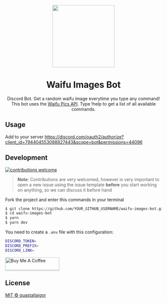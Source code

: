 <div align="center">
  <img src="https://ik.imagekit.io/6xhf1gnexgdgk/rem-avatar_UW2Fsd4Zo.png" width="200px">
  <h1>Waifu Images Bot</h1>
</div>

<p align="center">
  Discord Bot.
  Get a random waifu image everytime you type any command!
  This bot uses the <a href="https://github.com/Waifu-pics/api" target="_blank">Waifu Pics API</a>.
  Type !help to get a list of all available commands.
</p>

## Usage

Add to your server https://discord.com/oauth2/authorize?client_id=794404553088827443&scope=bot&permissions=44096

## Development

[![contributions welcome](https://img.shields.io/badge/contributions-welcome-brightgreen.svg?style=flat)](https://github.com/guastallaigor/waifu-images-bot/issues)

> **Note**: Contributions are very welcomed, however is very important to open a new issue using the issue template **before** you start working on anything, so we can discuss it before hand

Fork the project and enter this commands in your terminal

```sh
$ git clone https://github.com/YOUR_GITHUB_USERNAME/waifu-images-bot.git
$ cd waifu-images-bot
$ yarn
$ yarn dev
```

You need to create a `.env` file with this configuration:

```sh
DISCORD_TOKEN=
DISCORD_PREFIX=
DISCORD_LINK=
```

<a href="https://www.buymeacoffee.com/guastallaigor" target="_blank"><img src="https://www.buymeacoffee.com/assets/img/custom_images/orange_img.png" alt="Buy Me A Coffee" style="height: 41px !important;width: 174px !important;box-shadow: 0px 3px 2px 0px rgba(190, 190, 190, 0.5) !important;-webkit-box-shadow: 0px 3px 2px 0px rgba(190, 190, 190, 0.5) !important;" ></a>

## License

[MIT © guastallaigor](https://github.com/guastallaigor/waifu-images-bot/blob/master/LICENSE)
